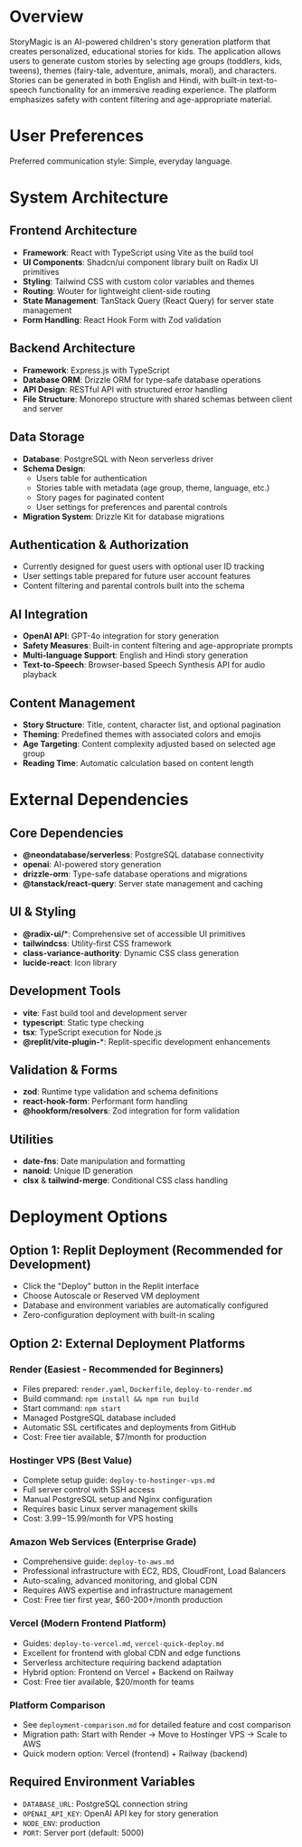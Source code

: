 # Overview

StoryMagic is an AI-powered children's story generation platform that creates personalized, educational stories for kids. The application allows users to generate custom stories by selecting age groups (toddlers, kids, tweens), themes (fairy-tale, adventure, animals, moral), and characters. Stories can be generated in both English and Hindi, with built-in text-to-speech functionality for an immersive reading experience. The platform emphasizes safety with content filtering and age-appropriate material.

# User Preferences

Preferred communication style: Simple, everyday language.

# System Architecture

## Frontend Architecture
- **Framework**: React with TypeScript using Vite as the build tool
- **UI Components**: Shadcn/ui component library built on Radix UI primitives
- **Styling**: Tailwind CSS with custom color variables and themes
- **Routing**: Wouter for lightweight client-side routing
- **State Management**: TanStack Query (React Query) for server state management
- **Form Handling**: React Hook Form with Zod validation

## Backend Architecture
- **Framework**: Express.js with TypeScript
- **Database ORM**: Drizzle ORM for type-safe database operations
- **API Design**: RESTful API with structured error handling
- **File Structure**: Monorepo structure with shared schemas between client and server

## Data Storage
- **Database**: PostgreSQL with Neon serverless driver
- **Schema Design**: 
  - Users table for authentication
  - Stories table with metadata (age group, theme, language, etc.)
  - Story pages for paginated content
  - User settings for preferences and parental controls
- **Migration System**: Drizzle Kit for database migrations

## Authentication & Authorization
- Currently designed for guest users with optional user ID tracking
- User settings table prepared for future user account features
- Content filtering and parental controls built into the schema

## AI Integration
- **OpenAI API**: GPT-4o integration for story generation
- **Safety Measures**: Built-in content filtering and age-appropriate prompts
- **Multi-language Support**: English and Hindi story generation
- **Text-to-Speech**: Browser-based Speech Synthesis API for audio playback

## Content Management
- **Story Structure**: Title, content, character list, and optional pagination
- **Theming**: Predefined themes with associated colors and emojis
- **Age Targeting**: Content complexity adjusted based on selected age group
- **Reading Time**: Automatic calculation based on content length

# External Dependencies

## Core Dependencies
- **@neondatabase/serverless**: PostgreSQL database connectivity
- **openai**: AI-powered story generation
- **drizzle-orm**: Type-safe database operations and migrations
- **@tanstack/react-query**: Server state management and caching

## UI & Styling
- **@radix-ui/***: Comprehensive set of accessible UI primitives
- **tailwindcss**: Utility-first CSS framework
- **class-variance-authority**: Dynamic CSS class generation
- **lucide-react**: Icon library

## Development Tools
- **vite**: Fast build tool and development server
- **typescript**: Static type checking
- **tsx**: TypeScript execution for Node.js
- **@replit/vite-plugin-***: Replit-specific development enhancements

## Validation & Forms
- **zod**: Runtime type validation and schema definitions
- **react-hook-form**: Performant form handling
- **@hookform/resolvers**: Zod integration for form validation

## Utilities
- **date-fns**: Date manipulation and formatting
- **nanoid**: Unique ID generation
- **clsx** & **tailwind-merge**: Conditional CSS class handling

# Deployment Options

## Option 1: Replit Deployment (Recommended for Development)
- Click the "Deploy" button in the Replit interface
- Choose Autoscale or Reserved VM deployment
- Database and environment variables are automatically configured
- Zero-configuration deployment with built-in scaling

## Option 2: External Deployment Platforms

### Render (Easiest - Recommended for Beginners)
- Files prepared: `render.yaml`, `Dockerfile`, `deploy-to-render.md`
- Build command: `npm install && npm run build`
- Start command: `npm start`
- Managed PostgreSQL database included
- Automatic SSL certificates and deployments from GitHub
- Cost: Free tier available, $7/month for production

### Hostinger VPS (Best Value)
- Complete setup guide: `deploy-to-hostinger-vps.md`
- Full server control with SSH access
- Manual PostgreSQL setup and Nginx configuration
- Requires basic Linux server management skills
- Cost: $3.99-$15.99/month for VPS hosting

### Amazon Web Services (Enterprise Grade)
- Comprehensive guide: `deploy-to-aws.md`
- Professional infrastructure with EC2, RDS, CloudFront, Load Balancers
- Auto-scaling, advanced monitoring, and global CDN
- Requires AWS expertise and infrastructure management
- Cost: Free tier first year, $60-200+/month production

### Vercel (Modern Frontend Platform)
- Guides: `deploy-to-vercel.md`, `vercel-quick-deploy.md`
- Excellent for frontend with global CDN and edge functions
- Serverless architecture requiring backend adaptation
- Hybrid option: Frontend on Vercel + Backend on Railway
- Cost: Free tier available, $20/month for teams

### Platform Comparison
- See `deployment-comparison.md` for detailed feature and cost comparison
- Migration path: Start with Render → Move to Hostinger VPS → Scale to AWS
- Quick modern option: Vercel (frontend) + Railway (backend)

## Required Environment Variables
- `DATABASE_URL`: PostgreSQL connection string
- `OPENAI_API_KEY`: OpenAI API key for story generation
- `NODE_ENV`: production
- `PORT`: Server port (default: 5000)